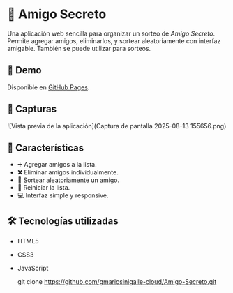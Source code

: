 # 🎁 Amigo Secreto

Una aplicación web sencilla para organizar un sorteo de *Amigo Secreto*.  
Permite agregar amigos, eliminarlos, y sortear aleatoriamente con interfaz amigable.
También se puede utilizar para sorteos.

## 🚀 Demo
Disponible en [GitHub Pages](#).

## 📸 Capturas
![Vista previa de la aplicación](Captura de pantalla 2025-08-13 155656.png)

## 📂 Características
- ➕ Agregar amigos a la lista.
- ❌ Eliminar amigos individualmente.
- 🎲 Sortear aleatoriamente un amigo.
- 🔄 Reiniciar la lista.
- 💻 Interfaz simple y responsive.

## 🛠 Tecnologías utilizadas
- HTML5
- CSS3
- JavaScript


   git clone https://github.com/gmariosinigalle-cloud/Amigo-Secreto.git
